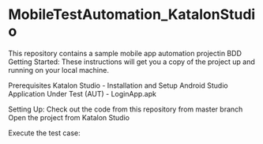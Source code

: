 # MobileTestAutomation_KatalonStudio
This repository contains a sample mobile app automation projectin BDD
Getting Started: 
	These instructions will get you a copy of the project up and running on your local machine.

Prerequisites
	Katalon Studio - Installation and Setup
	Android Studio
	Application Under Test (AUT) - LoginApp.apk

Setting Up: 
	Check out the code from this repository from master branch
	Open the project from Katalon Studio

Execute the test case: 




